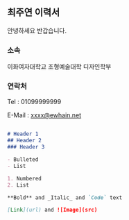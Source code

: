 ## 최주연 이력서

안녕하세요 반갑습니다.

### 소속

이화여자대학교 조형예술대학 디자인학부

### 연락처

Tel : 01099999999


E-Mail : xxxx@ewhain.net

```markdown

# Header 1
## Header 2
### Header 3

- Bulleted
- List

1. Numbered
2. List

**Bold** and _Italic_ and `Code` text

[Link](url) and ![Image](src)
